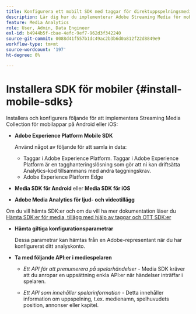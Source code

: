 ```yaml
---
title: Konfigurera ett mobilt SDK med taggar för direktuppspelningsmedia
description: Lär dig hur du implementerar Adobe Streaming Media för mobilappar.
feature: Media Analytics
role: User, Admin, Data Engineer
exl-id: b4944b5f-cbae-4efc-9ef7-962d3f342240
source-git-commit: 0088d41f557b1dc49ac2b3b6d0a812f22d8849e9
workflow-type: tm+mt
source-wordcount: '197'
ht-degree: 0%

---
```


# Installera SDK för mobiler {#install-mobile-sdks}

Installera och konfigurera följande för att implementera Streaming Media Collection för mobilappar på Android eller iOS:

* **Adobe Experience Platform Mobile SDK**

  Använd något av följande för att samla in data:
   * Taggar i Adobe Experience Platform. Taggar i Adobe Experience Platform är en tagghanteringslösning som gör att ni kan driftsätta Analytics-kod tillsammans med andra taggningskrav.
   * Adobe Experience Platform Edge

* **Media SDK för Android** eller **Media SDK för iOS**

* **Adobe Media Analytics för ljud- och videotillägg**

Om du vill hämta SDK:er och om du vill ha mer dokumentation läser du [Hämta SDK:er för media, tillägg med hjälp av taggar och OTT SDK:er](/help/getting-started/download-sdks.md)

* **Hämta giltiga konfigurationsparametrar**

  Dessa parametrar kan hämtas från en Adobe-representant när du har konfigurerat ditt analyskonto.

* **Ta med följande API:er i mediespelaren**

   * *Ett API för att prenumerera på spelarhändelser* - Media SDK kräver att du anropar en uppsättning enkla API:er när händelser inträffar i spelaren.

   * *Ett API som innehåller spelarinformation* - Detta innehåller information om uppspelning, t.ex. medienamn, spelhuvudets position, annonser eller kapitel.

